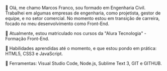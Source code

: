 👋 Olá, me chamo Marcos Franco, sou formado em Engenharia Civil. 
Trabalhei em algumas empresas de engenharia, como projetista, gestor de equipe, e no setor comercial. 
No momento estou em transição de carreira, focado no meu desenvolvimento como Front-End.

👀 Atualmente, estou matriculado nos cursos da "Alura Tecnologia" - Formação Front-End.

🌱 Habilidades aprendidas até o momento, e que estou pondo em prática: HTML5, CSS3 e JavaScript.

💼 Ferramentas: Visual Studio Code, Node.js, Sublime Text 3, GIT e GITHUB.
